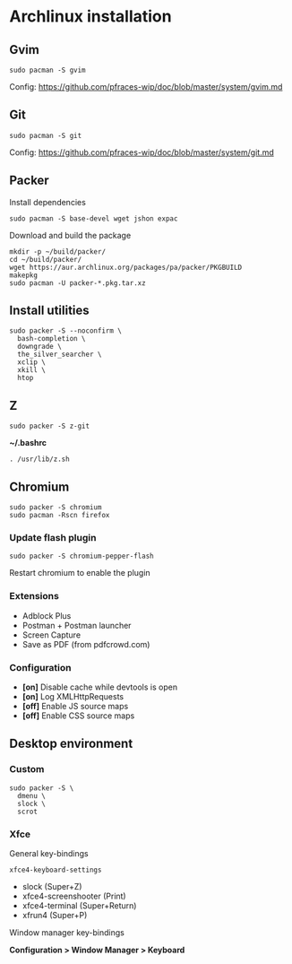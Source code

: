 Archlinux installation
======================

Gvim
----

    sudo pacman -S gvim

Config: https://github.com/pfraces-wip/doc/blob/master/system/gvim.md

Git
---

    sudo pacman -S git

Config: https://github.com/pfraces-wip/doc/blob/master/system/git.md

Packer
------

Install dependencies

    sudo pacman -S base-devel wget jshon expac

Download and build the package

    mkdir -p ~/build/packer/
    cd ~/build/packer/
    wget https://aur.archlinux.org/packages/pa/packer/PKGBUILD 
    makepkg
    sudo pacman -U packer-*.pkg.tar.xz

Install utilities
-----------------

    sudo packer -S --noconfirm \
      bash-completion \
      downgrade \
      the_silver_searcher \
      xclip \
      xkill \
      htop

Z
-

    sudo packer -S z-git

**~/.bashrc**

    . /usr/lib/z.sh

Chromium
--------

    sudo packer -S chromium
    sudo pacman -Rscn firefox

### Update flash plugin

    sudo packer -S chromium-pepper-flash

Restart chromium to enable the plugin

### Extensions

*   Adblock Plus
*   Postman + Postman launcher
*   Screen Capture
*   Save as PDF (from pdfcrowd.com)

### Configuration

*   **[on]** Disable cache while devtools is open
*   **[on]** Log XMLHttpRequests
*   **[off]** Enable JS source maps
*   **[off]** Enable CSS source maps

Desktop environment
-------------------

### Custom

    sudo packer -S \
      dmenu \
      slock \
      scrot

### Xfce

General key-bindings

    xfce4-keyboard-settings

*   slock (Super+Z)
*   xfce4-screenshooter (Print)
*   xfce4-terminal (Super+Return)
*   xfrun4 (Super+P)

Window manager key-bindings

**Configuration > Window Manager > Keyboard**
